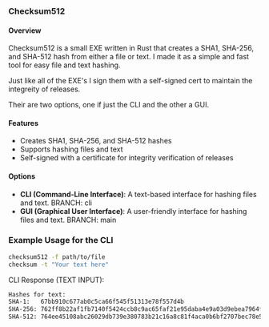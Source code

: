### Checksum512

#### Overview

Checksum512 is a small EXE written in Rust that creates a SHA1, SHA-256, and SHA-512 hash from either a file or text. I made it as a simple and fast tool for easy file and text hashing.

Just like all of the EXE's I sign them with a self-signed cert to maintain the integreity of releases.

Their are two options, one if just the CLI and the other a GUI.

#### Features

* Creates SHA1, SHA-256, and SHA-512 hashes
* Supports hashing files and text
* Self-signed with a certificate for integrity verification of releases

#### Options

* **CLI (Command-Line Interface)**: A text-based interface for hashing files and text. BRANCH: cli
* **GUI (Graphical User Interface)**: A user-friendly interface for hashing files and text. BRANCH: main

### Example Usage for the CLI

```bash
checksum512 -f path/to/file
checksum -t "Your text here"
```

CLI Response (TEXT INPUT):
```bash
Hashes for text:
SHA-1:   67bb910c677ab0c5ca66f545f51313e78f557d4b
SHA-256: 762ff8b22af1fb7140f5424ccb8c9ac65faf21e95daba4e9a03d9ebea7964f50
SHA-512: 764ee45108abc26029db739e380783b21c16a8c81f4aca0b6bf2707bec78e5b5ea4497f28c609c28a492465baabcd9da08630440aa2a1a982e369724c436a04c
```